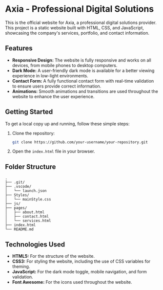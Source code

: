 # Axia - Professional Digital Solutions

This is the official website for Axia, a professional digital solutions provider. This project is a static website built with HTML, CSS, and JavaScript, showcasing the company's services, portfolio, and contact information.

## Features

*   **Responsive Design:** The website is fully responsive and works on all devices, from mobile phones to desktop computers.
*   **Dark Mode:** A user-friendly dark mode is available for a better viewing experience in low-light environments.
*   **Contact Form:** A fully functional contact form with real-time validation to ensure users provide correct information.
*   **Animations:** Smooth animations and transitions are used throughout the website to enhance the user experience.

## Getting Started

To get a local copy up and running, follow these simple steps:

1.  Clone the repository:
    ```sh
    git clone https://github.com/your-username/your-repository.git
    ```
2.  Open the `index.html` file in your browser.

## Folder Structure

```
.
├── .git/
├── .vscode/
│   └── launch.json
├── Styles/
│   └── mainStyle.css
├── js/
├── pages/
│   ├── about.html
│   ├── contact.html
│   └── services.html
├── index.html
└── README.md
```

## Technologies Used

*   **HTML5:** For the structure of the website.
*   **CSS3:** For styling the website, including the use of CSS variables for theming.
*   **JavaScript:** For the dark mode toggle, mobile navigation, and form validation.
*   **Font Awesome:** For the icons used throughout the website.
